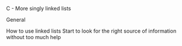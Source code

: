 C - More singly linked lists

General

How to use linked lists
Start to look for the right source of information without too much help

